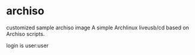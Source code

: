 # archiso
customized sample archiso image
A simple Archlinux liveusb/cd based on Archiso scripts. 

login is user:user
